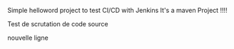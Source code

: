 Simple helloword project to test CI/CD with Jenkins
It's a maven Project !!!!

Test de scrutation de code source




nouvelle ligne
